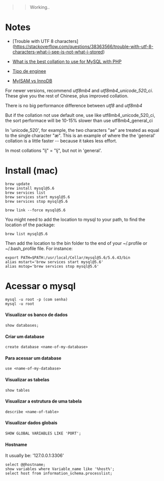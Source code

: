 >> Working..

# Notes

- [Trouble with UTF 8 characters] (https://stackoverflow.com/questions/38363566/trouble-with-utf-8-characters-what-i-see-is-not-what-i-stored)
- [What is the best collation to use for MySQL with PHP](https://stackoverflow.com/questions/367711/what-is-the-best-collation-to-use-for-mysql-with-php)

- [Tipo de enginee](https://www.devmedia.com.br/tipos-de-tabelas-do-mysql/7035)

- [MyISAM vs InnoDB](https://stackoverflow.com/questions/47680213/what-are-the-current-differences-between-myisam-and-innodb-storage-engines-speci)

For newer versions, recommend *utf8mb4* and *utf8mb4_unicode_520_ci*. These give you the rest of Chinese, plus improved collation.

There is no big performance difference between *utf8* and *utf8mb4*

But if the collation not use default one, use like utf8mb4_unicode_520_ci, the sort performace will be 10-15% slower than use utf8mb4_general_ci

In 'unicode_520', for example, the two characters "ae" are treated as equal to the single character "æ". This is an example of where the the 'general' collation is a little faster -- because it takes less effort.

In most collations "lj" = "ǉ", but not in 'general'.

# Install (mac)

```
brew update
brew install mysql@5.6
brew services list
brew services start mysql@5.6
brew services stop mysql@5.6
```

```
brew link --force mysql@5.6
```

You might need to add the location to mysql to your path, to find the location of the package:

```
brew list mysql@5.6
```

Then add the location to the bin folder to the end of your ~/.profile or ~/.bash_profile file. For instance:

```
export PATH=$PATH:/usr/local/Cellar/mysql@5.6/5.6.43/bin
alias mstart='brew services start mysql@5.6'
alias mstop='brew services stop mysql@5.6'
```


# Acessar o mysql

```
mysql -u root -p (com senha)
mysql -u root
```

#### Visualizar os banco de dados

```
show databases;
```

#### Criar um database

```
create database <name-of-my-database>
```

#### Para acessar um database

```
use <name-of-my-database>
```

#### Visualizar as tabelas

```
show tables
```

#### Visualizar a estrutura de uma tabela

```
describe <name-of-table>
```

#### Visualizar dados globais

```
SHOW GLOBAL VARIABLES LIKE 'PORT';
```

#### Hostname

It usually be: '127.0.0.1:3306'

```
select @@hostname;
show variables where Variable_name like '%host%';
select host from information_schema.processlist;
```